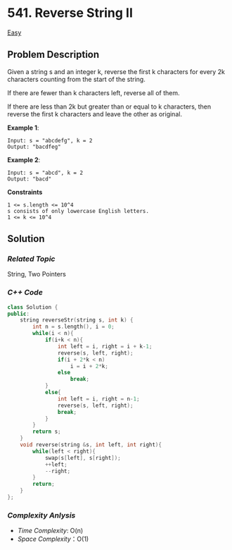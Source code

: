 # 541. Reverse String II
[Easy](https://leetcode.com/problems/reverse-string-ii/description/)

## Problem Description

Given a string s and an integer k, reverse the first k characters for every 2k characters counting from the start of the string.

If there are fewer than k characters left, reverse all of them.

If there are less than 2k but greater than or equal to k characters, then reverse the first k characters and leave the other as original.


**Example 1**:
```
Input: s = "abcdefg", k = 2
Output: "bacdfeg"
```
**Example 2**:
```
Input: s = "abcd", k = 2
Output: "bacd"
```

**Constraints**
```
1 <= s.length <= 10^4
s consists of only lowercase English letters.
1 <= k <= 10^4
```

## Solution

### _Related Topic_
   String, Two Pointers

### _C++ Code_
```cpp
class Solution {
public:
    string reverseStr(string s, int k) {
        int n = s.length(), i = 0;
        while(i < n){
            if(i+k < n){
                int left = i, right = i + k-1;
                reverse(s, left, right);
                if(i + 2*k < n)
                    i = i + 2*k;
                else
                    break;
            }
            else{
                int left = i, right = n-1;
                reverse(s, left, right);
                break;
            }
        }
        return s;
    }
    void reverse(string &s, int left, int right){
        while(left < right){
            swap(s[left], s[right]);
            ++left;
            --right;
        }
        return;
    }
};
```

### _Complexity Anlysis_
- _Time Complexity_: O(n)
- _Space Complexity_：O(1)
